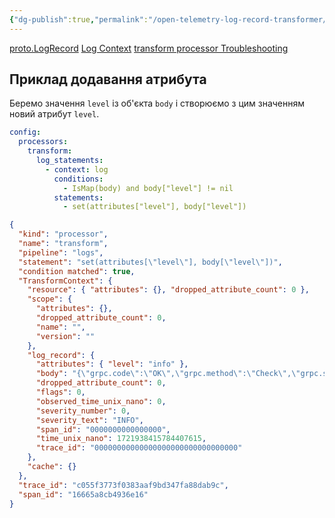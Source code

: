```yaml
---
{"dg-publish":true,"permalink":"/open-telemetry-log-record-transformer/","tags":["otel","open-telemetry","otel-collector","logs"]}
---
```




[proto.LogRecord](https://github.com/open-telemetry/opentelemetry-proto/blob/main/opentelemetry/proto/logs/v1/logs.proto#L134)
[Log Context](https://github.com/open-telemetry/opentelemetry-collector-contrib/tree/main/pkg/ottl/contexts/ottllog)
[transform processor Troubleshooting](https://github.com/open-telemetry/opentelemetry-collector-contrib/blob/main/processor/transformprocessor/README.md#troubleshooting)
## Приклад додавання атрибута
Беремо значення `level` із об'єкта `body` і створюємо з цим значенням новий атрибут `level`.
```yaml
config:
  processors:
    transform:
      log_statements:
        - context: log
          conditions:
            - IsMap(body) and body["level"] != nil
          statements:
            - set(attributes["level"], body["level"])
```

```json
{
  "kind": "processor",
  "name": "transform",
  "pipeline": "logs",
  "statement": "set(attributes[\"level\"], body[\"level\"])",
  "condition matched": true,
  "TransformContext": {
    "resource": { "attributes": {}, "dropped_attribute_count": 0 },
    "scope": {
      "attributes": {},
      "dropped_attribute_count": 0,
      "name": "",
      "version": ""
    },
    "log_record": {
      "attributes": { "level": "info" },
      "body": "{\"grpc.code\":\"OK\",\"grpc.method\":\"Check\",\"grpc.service\":\"grpc.health.v1.Health\",\"grpc.start_time\":\"2024-07-25T20:13:35Z\",\"grpc.time_ms\":\"0.025\",\"kubernetes\":{\"annotations\":{\"checksum/cm\":\"791ce46261793132cce6264086957ff301eb510e680ed9355a205a22056e9a5f\",\"checksum/cmd-params\":\"1c4495969eb3ee4e704035c6767fa421040dedd9ba5e3c28b8b610b34a56506f\"},\"container_hash\":\"quay.io/argoproj/argocd@sha256:d2c274ff26c7ab164907de05826bdfe2e6f326af70edd0bb83194b75fbb71f9e\",\"container_image\":\"quay.io/argoproj/argocd:v2.11.2\",\"container_name\":\"repo-server\",\"docker_id\":\"aeb425ec61ac163105b6271b8dc15718333d51c31ec797a5a3a61221b346e467\",\"host\":\"nuc-1\",\"labels\":{\"app.kubernetes.io/component\":\"repo-server\",\"app.kubernetes.io/instance\":\"argo-cd\",\"app.kubernetes.io/managed-by\":\"Helm\",\"app.kubernetes.io/name\":\"argocd-repo-server\",\"app.kubernetes.io/part-of\":\"argocd\",\"app.kubernetes.io/version\":\"v2.11.2\",\"helm.sh/chart\":\"argo-cd-6.11.1\",\"pod-template-hash\":\"54d8b9cf4d\"},\"namespace_name\":\"argocd\",\"pod_id\":\"d22d24f6-ff93-4740-84d0-9e8b657e5454\",\"pod_name\":\"argo-cd-argocd-repo-server-54d8b9cf4d-gfnz7\"},\"level\":\"info\",\"msg\":\"finished unary call with code OK\",\"severityText\":\"INFO\",\"span.kind\":\"server\",\"system\":\"grpc\",\"time\":\"2024-07-25T20:13:35Z\"}",
      "dropped_attribute_count": 0,
      "flags": 0,
      "observed_time_unix_nano": 0,
      "severity_number": 0,
      "severity_text": "INFO",
      "span_id": "0000000000000000",
      "time_unix_nano": 1721938415784407615,
      "trace_id": "00000000000000000000000000000000"
    },
    "cache": {}
  },
  "trace_id": "c055f3773f0383aaf9bd347fa88dab9c",
  "span_id": "16665a8cb4936e16"
}
```




